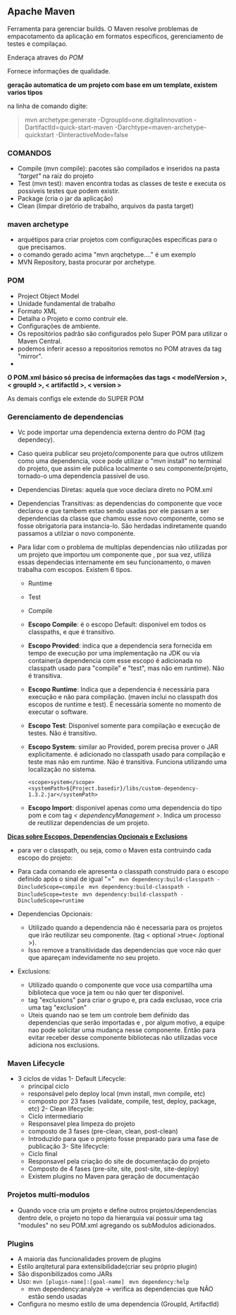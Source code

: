 ## Apache Maven
  Ferramenta para gerenciar builds. O Maven resolve problemas de empacotamento da aplicação em formatos especificos, gerenciamento de testes e compilaçao. 

  Enderaça atraves do *POM*

  Fornece informações de qualidade.

  <strong>geração automatica de um projeto com base em um template, existem varios tipos</strong>
  <p>na linha de comando digite:</p>

  > mvn archetype:generate -DgroupId=one.digitalinnovation -DartifactId=quick-start-maven -Darchtype=maven-archetype-quickstart -DinteractiveMode=false

  ### COMANDOS
  - Compile (mvn compile): pacotes são compilados e inseridos na pasta *"target"* na raiz do projeto
  - Test (mvn test): maven encontra todas as classes de teste e executa os possiveis testes que podem existir.
  - Package (cria o jar da aplicação)
  - Clean (limpar diretório de trabalho, arquivos da pasta target)

  ### maven archetype
  - arquétipos para criar projetos com configurações especificas para o que precisamos.
  - o comando gerado acima "mvn arqchetype...." é um exemplo
  - MVN Repository, basta procurar por archetype.

  ### POM
  - Project Object Model 
  - Unidade fundamental de trabalho
  - Formato XML
  - Detalha o Projeto e como contruir ele.
  - Configurações de ambiente.
  - Os repositórios padrão são configurados pelo Super POM para utilizar o Maven Central.
  - podemos inferir acesso a repositorios remotos no POM atraves da tag "mirror".
  - 

  **<p>O POM.xml básico só precisa de informações das tags < modelVersion >, < groupId >, < artifactId >, < version > </p>**
  <p>As demais configs ele extende do SUPER POM</p>

  ### Gerenciamento de dependencias
  - Vc pode importar uma dependencia externa dentro do POM (tag dependecy).
  - Caso queira publicar seu projeto/componente para que outros utilizem como uma dependencia, voce pode utilizar o "mvn install" no terminal do projeto, que assim ele publica localmente o seu componente/projeto, tornado-o uma dependencia passivel de uso.
  - Dependencias Diretas: aquela que voce declara direto no POM.xml
  - Dependencias Transitivas: as dependencias do componente que voce declarou e que tambem estao sendo usadas por ele passam a ser dependencias da classe que chamou esse novo componente, como se fosse obrigatoria para instancia-lo. São herdadas indiretamente quando passamos a utilziar o novo componente.

  - Para lidar com o problema de multiplas dependencias não utilizadas por um projeto que importou um componente que , por sua vez, utiliza essas dependecias internamente em seu funcionamento, o maven trabalha com escopos. Existem 6 tipos.
    - Runtime
    - Test
    - Compile
  
    - **Escopo Compile**: é o escopo Default: disponivel em todos os classpaths, e que é transitivo.
    - **Escopo Provided**:  indica que a dependencia sera fornecida em tempo de execução por uma implementação na JDK ou via container(a dependencia com esse escopo é adicionada no classpath usado para "compile" e "test", mas não em runtime). Não é transitiva.
    - **Escopo Runtime**: Indica que a dependencia é necessária para execução e não para compilação. (maven inclui no classpath dos escopos de runtime e test). É necessária somente no momento de executar o software.
    - **Escopo Test**: Disponivel somente para compilação e execução de testes. Não é transitivo.
    - **Escopo System**: similar ao Provided, porem precisa prover o JAR explicitamente. é adicionado no classpath usado para compilação e teste mas não em runtime. Não é transitiva. Funciona utilizando uma localização no sistema.  
      ```
      <scope>system</scope>
      <systemPath>${Project.basedir}/libs/custom-dependency-1.3.2.jar</systemPath>
      ```
    - **Escopo Import**: disponivel apenas como uma dependencia do tipo pom e com tag *< dependencyManagement >*. Indica um processo  de reutilizar dependencias de um projeto.

  <strong><u>Dicas sobre Escopos, Dependencias Opcionais e Exclusions</u></strong>
  - para ver o classpath, ou seja, como o Maven esta contruindo cada escopo do projeto:
  - Para cada comando ele apresenta o classpath construido para o escopo definido após o sinal de igual "="
    ``` mvn dependency:build-classpath -DincludeScope=compile```
    ``` mvn dependency:build-classpath -DincludeScope=teste```
    ``` mvn dependency:build-classpath -DincludeScope=runtime```

  - Dependencias Opcionais:
    - Utilizado quando a dependencia não é necessaria para os projetos que irão reutilizar seu componente. (tag < optional >true< /optional >). 
    - Isso remove a transitividade das dependencias que voce não quer que apareçam indevidamente no seu projeto.
  - Exclusions:
    - Utilizado quando o componente que voce usa compartilha uma biblioteca que voce ja tem ou não quer ter disponivel.
    - tag "exclusions" para criar o grupo e, pra cada exclusao, voce cria uma tag "exclusion"
    - Uteis quando nao se tem um controle bem definido das dependencias que serão importadas e , por algum motivo, a equipe nao pode solicitar uma mudança nesse componente. Então para evitar receber desse componente bibliotecas não utilizadas voce adiciona nos exclusions. 
  
  ### Maven Lifecycle
  - 3 ciclos de vidas
    1- Default Lifecycle:
      - principal ciclo
      - responsável pelo deploy local (mvn install, mvn compile, etc)
      - composto por 23 fases (validate, compile, test, deploy, package, etc)
    2- Clean lifecycle:
      - Ciclo intermediario
      - Responsavel plea limpeza do projeto
      - composto de 3 fases (pre-clean, clean, post-clean) 
      - Introduzido para que o projeto fosse preparado para uma fase de publicação
    3- Site lifecycle:
      - Ciclo final
      - Responsavel pela criação do site de documentação do projeto 
      - Composto de 4 fases (pre-site, site, post-site, site-deploy)
      - Existem plugins no Maven para geração de documentação
  
  ### Projetos multi-modulos
  - Quando voce cria um projeto e define outros projetos/dependencias dentro dele, o projeto no topo da hierarquia vai possuir uma tag "modules" no seu POM.xml agregando os subModulos adicionados.

  ### Plugins
  - A maioria das funcionalidades provem de plugins
  - Estilo arqitetural para extensibilidade(criar seu próprio plugin)
  - São disponibilizados como JARs
  - Uso:
    ```mvn [plugin-name]:[goal-name] ``` 
    ```mvn dependency:help ```
    - mvn dependency:analyze -> verifica as dependencias que NÃO estão sendo usadas
  - Configura no mesmo estilo de uma dependencia (GroupId, ArtifactId)

